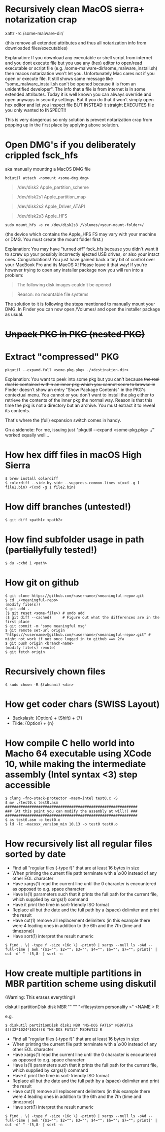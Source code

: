 # Recursively clean MacOS sierra+ notarization crap
xattr -rc /some-malware-dir/

(this remove all extended attributes and thus all notarization info from downloaded files/executables)

Explanation: If you download any executable or shell script from internet and you dont execute file but you use any (hex) editor to open/read executable or script file (e.g. /some-malware-dir/some_malware_install.sh) then macos notarization won't let you. Unfortunately Mac cares not if you open or execute file. It still shows same message like "some_malware_install.sh can't be opened because it is from an unidentified developer". The info that a file is from internet is in some extended attributes.
Today it is well known you can always override and open anyways in security settings.
But if you do that it won't simply open hex editor and let you inspect file BUT INSTEAD it straight EXECUTES file you only wanted to INSPECT!!

This is very dangerous so only solution is prevent notarization crap from popping up in the first place by applying above solution.

# Open DMG's if you deliberately crippled fsck_hfs
aka manually mounting a MacOS DMG file
```
hdiutil attach -nomount <some-dmg.dmg>
```
> /dev/disk2          	Apple_partition_scheme

> /dev/disk2s1        	Apple_partition_map

> /dev/disk2s2        	Apple_Driver_ATAPI

> /dev/disk2s3        	Apple_HFS

```
sudo mount_hfs -o ro /dev/disk2s3 /Volumes/<your-mount-folder>/
```
(the device which contains the Apple_HFS FS may vary with your machine or DMG. You must create the mount folder first.)

Explanation: You may have "turned off" fsck_hfs because you didn't want it to screw up your possibly incorrectly ejected USB drives, or also your intact ones. Congratulations! You just have gained back a tiny bit of control over your MacBook Pro and its MacOS X! Please leave it that way!
If you're however trying to open any installer package now you will run into a problem:

> The following disk images couldn't be opened

> Reason: no mountable file systems

The solution to it is following the steps mentioned to manually mount your DMG.
In Finder you can now open /Volumes/<your-mount-folder/> and open the installer package as usual.

# ~~Unpack PKG in PKG (nested PKG)~~
# Extract "compressed" PKG
```
pkgutil --expand-full <some-pkg.pkg> ./<destination-dir>
```
Explanation: You want to peek into some pkg but you can't because ~~the real deal is contained within an inner pkg which you cannot seem to browse in~~ Finder doesn't show an entry "Show Package Contents" in the PKG's contextual menu. You cannot or you don't want to install the pkg either to retrieve the contents of the inner pkg the normal way. Reason is that this time the pkg is not a directory but an archive. You must extract it to reveal its contents.

That's where the (full) expansion switch comes in handy.

On a sidenote: For me, issuing just "pkgutil --expand <some-pkg.pkg> ./<destination-dir>" worked equally well...

# How hex diff files in macOS High Sierra
```
$ brew install colordiff
$ colordiff --side-by-side --suppress-common-lines <(xxd -g 1 file1.bin) <(xxd -g 1 file2.bin)
```

# How diff branches (untested!)
```
$ git diff <path1> <path2>
```

# How find subfolder usage in path (~~partially~~fully tested!)
```
$ du -cxhd 1 <path>
```

# How git on github

```
$ git clone https://github.com/<username>/<meaningful-repo>.git
$ cd ./<meaningful-repo>
(modify file(s))
$ git add .
($ git reset <some-file>) # undo add
($ git diff --cached)     # Figure out what the differences are in the first place
$ git commit -m "some meaningful msg"
$ git remote set-url origin "https://<username>@github.com/<username>/<meaningful-repo>.git" # might not work if not once logged in to github ==> 2fa
$ git push origin <branch-name>
(modify file(s) remote)
$ git fetch origin
```

# Recursively chown files
```
$ sudo chown -R $(whoami) <dir>
```

# How get coder chars (SWISS Layout)
* Backslash: {Option} + {Shift} + {7}
* Tilde: {Option} + {n}

# How compile C hello world into Macho 64 executable using XCode 10, while making the intermediate assembly (Intel syntax <3) step accessible
```
$ clang -fno-stack-protector -masm=intel test0.c -S
$ mv ./test0.s test0.asm
############################################################
### (At this point you can modify the assembly at will!) ###
############################################################
$ as test0.asm -o test0.o
$ ld -lc -macosx_version_min 10.13 -o test0 test0.o
```

# How recursively list all regular files sorted by date
* Find all "regular files (-type f)" that are at least 16 bytes in size
* When printing the current file path terminate with a \x00 instead of any other EOL character
* Have xargs(1) read the current line until the 0 character is encountered as opposed to e.g. space character
* Have ls(1) parameters such that it prints the full path for the current file, which supplied by xargs(1) command
* Have it print the time in sort-friendly ISO format
* Replace all but the date and the full path by a (space) delimiter and print the result
* Have cut(1) remove all replacement delimiters (in this example there were 4 leading ones in addition to the 6th and the 7th (time and timezone))
* Have sort(1) interpret the result numeric
```
$ find . \( -type f -size +16c \) -print0 | xargs --null ls -oAd --full-time | awk '{$1=""; $2=""; $3=""; $4=""; $6=""; $7=""; print}' | cut -d" " -f5,8- | sort -n
```

# How create multiple partitions in MBR partition scheme using diskutil
(Warning: This erases everything!)

diskutil partitionDisk disk<n> MBR "<filesystem personality1>" <NAME1> <size1> "<filesystem personality2>" <NAME2> <size2> "<filesystem personality<n> >" <NAME<n> > R
  
e.g.
```
$ diskutil partitionDisk disk1 MBR "MS-DOS FAT16" MSDFAT16 $((32*1024*1024))B "MS-DOS FAT32" MSDFAT32 R
```

* Find all "regular files (-type f)" that are at least 16 bytes in size
* When printing the current file path terminate with a \x00 instead of any other EOL character
* Have xargs(1) read the current line until the 0 character is encountered as opposed to e.g. space character
* Have ls(1) parameters such that it prints the full path for the current file, which supplied by xargs(1) command
* Have it print the time in sort-friendly ISO format
* Replace all but the date and the full path by a (space) delimiter and print the result
* Have cut(1) remove all replacement delimiters (in this example there were 4 leading ones in addition to the 6th and the 7th (time and timezone))
* Have sort(1) interpret the result numeric
```
$ find . \( -type f -size +16c \) -print0 | xargs --null ls -oAd --full-time | awk '{$1=""; $2=""; $3=""; $4=""; $6=""; $7=""; print}' | cut -d" " -f5,8- | sort -n
```
